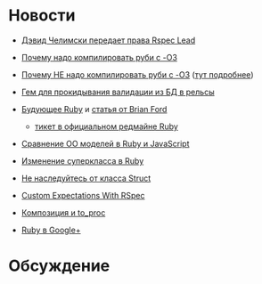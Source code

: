 # Новости
* [Дэвид Челимски передает права Rspec Lead](http://blog.davidchelimsky.net/2012/11/28/myron-marston-and-andy-lindeman-are-rspecs-new-project-leads/)
* [Почему надо компилировать руби с -O3](http://spin.atomicobject.com/2012/11/06/is-your-application-running-with-ruby-slow/)
* [Почему НЕ надо компилировать руби с -O3](https://twitter.com/joedamato/status/274251373904818176) ([тут подробнее](http://timetobleed.com/the-broken-promises-of-mrireeyarv/))
* [Гем для прокидывания валидации из БД в рельсы](https://github.com/kaize/valle)

* [Будующее Ruby](http://nathany.com/ruby-design) и [статья от Brian Ford](http://brixen.io/2012/12/11/a-ruby-design-process)
  + [тикет в официальном редмайне Ruby](http://bugs.ruby-lang.org/issues/7549)
* [Сравнение ОО моделей в Ruby и JavaScript](http://stantona.github.com/blog/2012/12/12/a-tale-of-two-object-models-javascript-and-ruby/)
* [Изменение суперкласса в Ruby](http://charlie.bz/blog/changing-the-superclass-of-a-class-in-ruby)
* [Не наследуйтесь от класса Struct](http://gistflow.com/posts/566-don-t-subclass-struct-classes-please)
* [Custom Expectations With RSpec](http://greyblake.com/blog/2012/12/14/custom-expectations-with-rspec/)
* [Композиция и to_proc](http://jhchabran.com/blog/2012/12/09/fun-with-to-proc-and-compositions/)
* [Ruby в Google+](https://plus.google.com/u/0/communities/101878695540653445908)

# Обсуждение
